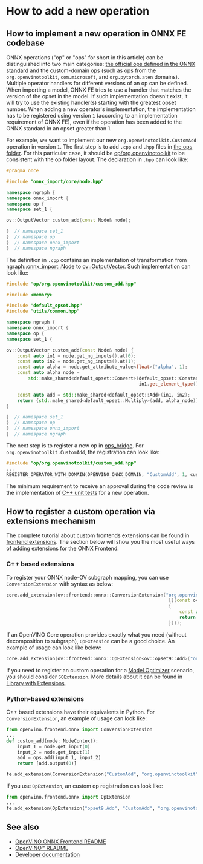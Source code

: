 # How to add a new operation

## How to implement a new operation in ONNX FE codebase
ONNX operations ("op" or "ops" for short in this article) can be distinguished into two main categories: [the official ops defined in the ONNX standard](https://github.com/onnx/onnx/blob/main/docs/Operators.md) and the custom-domain ops (such as ops from the `org.openvinotoolkit`, `com.microsoft`, and `org.pytorch.aten` domains). Multiple operator handlers for different versions of an op can be defined. When importing a model, ONNX FE tries to use a handler that matches the version of the opset in the model. If such implementation doesn't exist, it will try to use the existing handler(s) starting with the greatest opset number. When adding a new operator's implementation, the implementation has to be registered using version `1` (according to an implementation requirement of ONNX FE), even if the operation has been added to the ONNX standard in an opset greater than 1.

For example, we want to implement our new `org.openvinotoolkit.CustomAdd` operation in version `1`.
The first step is to add `.cpp` and `.hpp` files in [the ops folder](../../../../src/frontends/onnx/frontend/src/op). For this particular case, it should be [op/org.openvinotoolkit](../../../../src/frontends/onnx/frontend/src/op/org.openvinotoolkit) to be consistent with the op folder layout.
The declaration in `.hpp` can look like:
```cpp
#pragma once

#include "onnx_import/core/node.hpp"

namespace ngraph {
namespace onnx_import {
namespace op {
namespace set_1 {

ov::OutputVector custom_add(const Node& node);

}  // namespace set_1
}  // namespace op
}  // namespace onnx_import
}  // namespace ngraph
```
The definition in `.cpp` contains an implementation of transformation from [ngraph::onnx_import::Node](../../../../src/frontends/onnx/frontend/include/onnx_import/core/node.hpp) to [ov::OutputVector](../../../../src/core/include/openvino/core/node_vector.hpp). Such implementation can look like:
```cpp
#include "op/org.openvinotoolkit/custom_add.hpp"

#include <memory>

#include "default_opset.hpp"
#include "utils/common.hpp"

namespace ngraph {
namespace onnx_import {
namespace op {
namespace set_1 {

ov::OutputVector custom_add(const Node& node) {
    const auto in1 = node.get_ng_inputs().at(0);
    const auto in2 = node.get_ng_inputs().at(1);
    const auto alpha = node.get_attribute_value<float>("alpha", 1);
    const auto alpha_node =
        std::make_shared<default_opset::Convert>(default_opset::Constant::create( ov::element::f32, {}, {alpha}),
                                                 in1.get_element_type());

    const auto add = std::make_shared<default_opset::Add>(in1, in2);
    return {std::make_shared<default_opset::Multiply>(add, alpha_node)};
}

}  // namespace set_1
}  // namespace op
}  // namespace onnx_import
}  // namespace ngraph
```
The next step is to register a new op in [ops_bridge](../../../../src/frontends/onnx/frontend/src/ops_bridge.cpp). For `org.openvinotoolkit.CustomAdd`, the registration can look like:
```cpp
#include "op/org.openvinotoolkit/custom_add.hpp"
...
REGISTER_OPERATOR_WITH_DOMAIN(OPENVINO_ONNX_DOMAIN, "CustomAdd", 1, custom_add);
```
The minimum requirement to receive an approval during the code review is the implementation of [C++ unit tests](tests.md#C++-tests) for a new operation.


## How to register a custom operation via extensions mechanism
The complete tutorial about custom frontends extensions can be found in [frontend extensions](../../../../docs/Extensibility_UG/frontend_extensions.md). The section below will show you the most useful ways of adding extensions for the ONNX Frontend.
### C++ based extensions
To register your ONNX node-OV subgraph mapping, you can use `ConversionExtension` with syntax as below:
```cpp
core.add_extension(ov::frontend::onnx::ConversionExtension("org.openvinotoolkit", "CustomAdd", ov::frontend::CreatorFunction(
                                                            [](const ov::frontend::NodeContext& context)
                                                            {
                                                                const auto add = std::make_shared<ov::opset9::Add>(context.get_input(0), context.get_input(1));
                                                                return add->outputs();
                                                            })));
```
If an OpenVINO Core operation provides exactly what you need (without decomposition to subgraph), `OpExtension` can be a good choice. An example of usage can look like below:
```cpp
core.add_extension(ov::frontend::onnx::OpExtension<ov::opset9::Add>("org.openvinotoolkit", "CustomAdd"));
```
If you need to register an custom operation for a [Model Optimizer](../../../../tools/mo) scenario, you should consider `SOExtension`. More details about it can be found in [Library with Extensions](../../../../docs/Extensibility_UG/Intro.md#create-a-library-with-extensions).
### Python-based extensions
C++ based extensions have their equivalents in Python. For `ConversionExtension`, an example of usage can look like:
```python
from openvino.frontend.onnx import ConversionExtension
...
def custom_add(node: NodeContext):
    input_1 = node.get_input(0)
    input_2 = node.get_input(1)
    add = ops.add(input_1, input_2)
    return [add.output(0)]

fe.add_extension(ConversionExtension("CustomAdd", "org.openvinotoolkit", custom_add))
```
If you use `OpExtension`, an custom op registration can look like:
```python
from openvino.frontend.onnx import OpExtension
...
fe.add_extension(OpExtension("opset9.Add", "CustomAdd", "org.openvinotoolkit", {}, {"auto_broadcast": "numpy"}))
```

## See also
 * [OpenVINO ONNX Frontend README](../README.md)
 * [OpenVINO™ README](../../../../README.md)
 * [Developer documentation](../../../../docs/dev/index.md)
